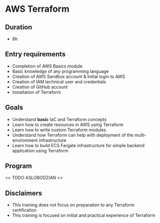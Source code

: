 # AWS Terraform
## Duration
* 8h

## Entry requirements
* Completion of AWS Basics module
* Basic knowledge of any programming language
* Creation of AWS Sandbox account & Initial login to AWS
* Creation of IAM technical user and credentials
* Creation of GitHub account
* Installation of Terraform

## Goals
* Understand **basic** IaC and Terraform concepts
* Learn how to create resources in AWS using Terraform
* Learn how to write custom Terraform modules
* Understand how Terraform can help with deployment of the multi-environment infrastructure
* Learn how to build ECS Fargate infrastructure for simple backend application using Terraform

## Program
<< TODO ASLOBODZIAN >>

## Disclaimers
* This training does not focus on preparation to any Terraform certification
* This training is focused on initial and practical experience of Terraform

